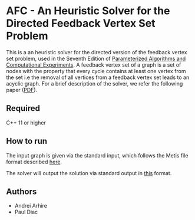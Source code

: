 # AFC - An Heuristic Solver for the Directed Feedback Vertex Set Problem
This is a an heuristic solver for the directed version of the feedback vertex set problem, used in the Seventh Edition of [Parameterized Algorithms and Computational Experiments](https://pacechallenge.org/). A feedback vertex set of a graph is a set of nodes with the property that every cycle contains at least one vertex from the set i.e the removal of all vertices from a feedback vertex set leads to an acyclic graph. For a brief description of the solver, we refer the following paper ([PDF](https://andrei-arhire.web.app/assets/AFC_SOLVER.pdf)).

## Required
C++ 11 or higher

## How to run    
The input graph is given via the standard input, which follows the Metis file format described [here](https://pacechallenge.org/2022/tracks/#input-format). 

The solver will output the solution via standard output in [this](https://pacechallenge.org/2022/tracks/#output-format) format.  

## Authors
 * Andrei Arhire
 * Paul Diac
